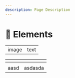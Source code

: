 ```yaml
---
description: Page Description
---
```


# 🔨 Elements

|       |      |
| ----- | ---- |
| image | text |

<table data-view="cards"><thead><tr><th></th><th></th></tr></thead><tbody><tr><td></td><td></td></tr><tr><td>aasd</td><td>asdasda</td></tr></tbody></table>
